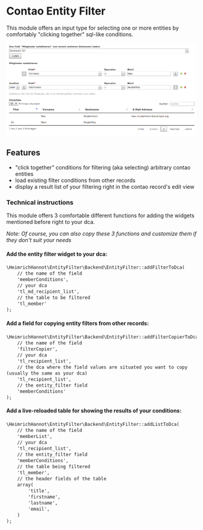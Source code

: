 # Contao Entity Filter

This module offers an input type for selecting one or more entities by comfortably "clicking together" sql-like conditions.

![alt text](./docs/screenshot.png "Demo in the backend")

## Features

- "click together" conditions for filtering (aka selecting) arbitrary contao entities
- load existing filter conditions from other records
- display a result list of your filtering right in the contao record's edit view

### Technical instructions

This module offers 3 comfortable different functions for adding the widgets mentioned before right to your dca.

_Note: Of course, you can also copy these 3 functions and customize them if they don't suit your needs_


#### Add the entity filter widget to your dca:

```
\HeimrichHannot\EntityFilter\Backend\EntityFilter::addFilterToDca(
    // the name of the field
    'memberConditions',
    // your dca
    'tl_md_recipient_list',
    // the table to be filtered
    'tl_member'
);
```

#### Add a field for copying entity filters from other records:

```
\HeimrichHannot\EntityFilter\Backend\EntityFilter::addFilterCopierToDca(
    // the name of the field
    'filterCopier',
    // your dca
    'tl_recipient_list',
    // the dca where the field values are situated you want to copy (usually the same as your dca)
    'tl_recipient_list',
    // the entity_filter field
    'memberConditions'
);
```

#### Add a live-reloaded table for showing the results of your conditions:

```
\HeimrichHannot\EntityFilter\Backend\EntityFilter::addListToDca(
    // the name of the field
    'memberList',
    // your dca
    'tl_recipient_list',
    // the entity_filter field
    'memberConditions',
    // the table being filtered
    'tl_member',
    // the header fields of the table
    array(
        'title',
        'firstname',
        'lastname',
        'email',
    )
);
```